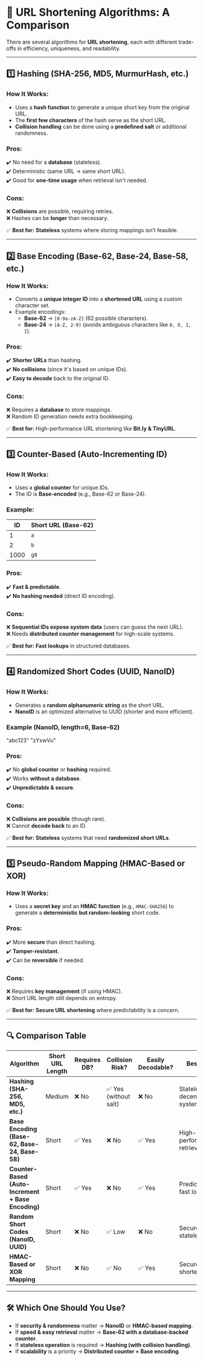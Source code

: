 # 🚀 URL Shortening Algorithms: A Comparison

There are several algorithms for **URL shortening**, each with different trade-offs in efficiency, uniqueness, and readability.

---

## **1️⃣ Hashing (SHA-256, MD5, MurmurHash, etc.)**
### **How It Works:**
- Uses a **hash function** to generate a unique short key from the original URL.
- The **first few characters** of the hash serve as the short URL.
- **Collision handling** can be done using a **predefined salt** or additional randomness.

### **Pros:**
✔️ No need for a **database** (stateless).  
✔️ Deterministic (same URL → same short URL).  
✔️ Good for **one-time usage** when retrieval isn't needed.

### **Cons:**
❌ **Collisions** are possible, requiring retries.  
❌ Hashes can be **longer** than necessary.  

✅ **Best for:** **Stateless** systems where storing mappings isn’t feasible.

---

## **2️⃣ Base Encoding (Base-62, Base-24, Base-58, etc.)**
### **How It Works:**
- Converts a **unique integer ID** into a **shortened URL** using a custom character set.
- Example encodings:
  - **Base-62** → `[0-9a-zA-Z]` (62 possible characters).
  - **Base-24** → `[A-Z, 2-9]` (avoids ambiguous characters like `0, O, 1, I`).

### **Pros:**
✔️ **Shorter URLs** than hashing.  
✔️ **No collisions** (since it's based on unique IDs).  
✔️ **Easy to decode** back to the original ID.

### **Cons:**
❌ Requires a **database** to store mappings.  
❌ Random ID generation needs extra bookkeeping.

✅ **Best for:** High-performance URL shortening like **Bit.ly & TinyURL**.

---

## **3️⃣ Counter-Based (Auto-Incrementing ID)**
### **How It Works:**
- Uses a **global counter** for unique IDs.
- The ID is **Base-encoded** (e.g., Base-62 or Base-24).

### **Example:**
| ID  | Short URL (Base-62) |
|-----|----------------------|
| 1   | `a` |
| 2   | `b` |
| 1000 | `g8` |

### **Pros:**
✔️ **Fast & predictable**.  
✔️ **No hashing needed** (direct ID encoding).  

### **Cons:**
❌ **Sequential IDs expose system data** (users can guess the next URL).  
❌ Needs **distributed counter management** for high-scale systems.

✅ **Best for:** **Fast lookups** in structured databases.

---

## **4️⃣ Randomized Short Codes (UUID, NanoID)**
### **How It Works:**
- Generates a **random alphanumeric string** as the short URL.
- **NanoID** is an optimized alternative to UUID (shorter and more efficient).

### **Example (NanoID, length=6, Base-62)**  

"abc123" "zYxwVu"

### **Pros:**
✔️ No **global counter** or **hashing** required.  
✔️ Works **without a database**.  
✔️ **Unpredictable & secure**.

### **Cons:**
❌ **Collisions are possible** (though rare).  
❌ Cannot **decode back** to an ID.  

✅ **Best for:** **Stateless** systems that need **randomized short URLs**.

---

## **5️⃣ Pseudo-Random Mapping (HMAC-Based or XOR)**
### **How It Works:**
- Uses a **secret key** and an **HMAC function** (e.g., `HMAC-SHA256`) to generate a **deterministic but random-looking** short code.

### **Pros:**
✔️ More **secure** than direct hashing.  
✔️ **Tamper-resistant**.  
✔️ Can be **reversible** if needed.

### **Cons:**
❌ Requires **key management** (if using HMAC).  
❌ Short URL length still depends on entropy.

✅ **Best for:** **Secure URL shortening** where predictability is a concern.

---

## **🔍 Comparison Table**

| Algorithm | Short URL Length | Requires DB? | Collision Risk? | Easily Decodable? | Best For |
|-----------|----------------|-------------|----------------|------------------|-----------|
| **Hashing (SHA-256, MD5, etc.)** | Medium | ❌ No | ✅ Yes (without salt) | ❌ No | Stateless, decentralized systems |
| **Base Encoding (Base-62, Base-24, Base-58)** | Short | ✅ Yes | ❌ No | ✅ Yes | High-performance retrieval |
| **Counter-Based (Auto-Increment + Base Encoding)** | Short | ✅ Yes | ❌ No | ✅ Yes | Predictable, fast lookup |
| **Random Short Codes (NanoID, UUID)** | Short | ❌ No | ✅ Low | ❌ No | Secure and stateless |
| **HMAC-Based or XOR Mapping** | Short | ❌ No | ✅ No | ✅ Yes | Secure URL shortening |

---

## **🛠️ Which One Should You Use?**
- If **security & randomness** matter → **NanoID** or **HMAC-based mapping**.  
- If **speed & easy retrieval** matter → **Base-62 with a database-backed counter**.  
- If **stateless operation** is required → **Hashing (with collision handling)**.  
- If **scalability** is a priority → **Distributed counter + Base encoding**.  


